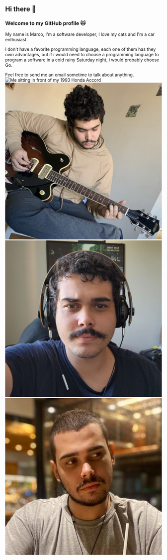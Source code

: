 ## Hi there 👋
### Welcome to my GitHub profile 🐱

My name is Marco, I'm a software developer, I love my cats and I'm a car enthusiast.

I don't have a favorite programming language, each one of them has they own advantages, but if i would need to choose a programming language to program a software in a cold rainy Saturday night, i would probably choose Go.

Feel free to send me an email sometime to talk about anything.
<img src="https://raw.githubusercontent.com/marcoagpegoraro/marcoagpegoraro/main/Screenshot%20at%20Jul%2013%2000-02-20.png" alt="Me sitting in front of my 1993 Honda Accord"  style="witdh: 50%"/>
![Me playing guitar](https://github.com/marcoagpegoraro/marcoagpegoraro/blob/main/Screenshot%20at%20Jun%2007%2019-11-06.png?raw=true)
![Me with a mustache](https://github.com/marcoagpegoraro/marcoagpegoraro/blob/main/photo_2023-12-13%2017.30.25.jpeg?raw=true)
![Me hairless](https://github.com/marcoagpegoraro/marcoagpegoraro/blob/main/profile-pic(1).jpg?raw=true)

<!--
**marcoagpegoraro/marcoagpegoraro** is a ✨ _special_ ✨ repository because its `README.md` (this file) appears on your GitHub profile.

Here are some ideas to get you started:

- 🔭 I’m currently working on ...
- 🌱 I’m currently learning ...
- 👯 I’m looking to collaborate on ...
- 🤔 I’m looking for help with ...
- 💬 Ask me about ...
- 📫 How to reach me: ...
- 😄 Pronouns: ...
- ⚡ Fun fact: ...
-->
